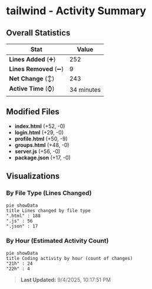 # tailwind - Activity Summary 

## Overall Statistics

| Stat                   | Value                                                             |
| ---------------------- | ----------------------------------------------------------------- |
| **Lines Added** (➕)   | 252                                          |
| **Lines Removed** (➖) | 9                                        |
| **Net Change** (↕)    | 243                |
| **Active Time** (⌚)   | 34 minutes |


## Modified Files
- **index.html** (+52, -0)
- **login.html** (+29, -0)
- **profile.html** (+50, -9)
- **groups.html** (+48, -0)
- **server.js** (+56, -0)
- **package.json** (+17, -0)

## Visualizations

### By File Type (Lines Changed)

```mermaid
pie showData
title Lines changed by file type
".html" : 188
".js" : 56
".json" : 17
```

### By Hour (Estimated Activity Count)

```mermaid
pie showData
title Coding activity by hour (count of changes)
"21h" : 24
"22h" : 4
```


> **Last Updated:** 9/4/2025, 10:17:51 PM
